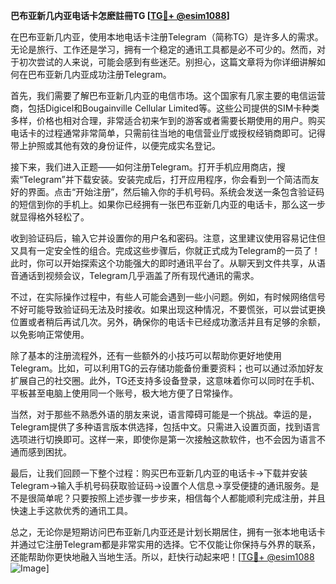**巴布亚新几内亚电话卡怎麽註冊TG [[TG💪+ @esim1088](https://t.me/s/esim1088)]**

在巴布亚新几内亚，使用本地电话卡注册Telegram（简称TG）是许多人的需求。无论是旅行、工作还是学习，拥有一个稳定的通讯工具都是必不可少的。然而，对于初次尝试的人来说，可能会感到有些迷茫。别担心，这篇文章将为你详细讲解如何在巴布亚新几内亚成功注册Telegram。

首先，我们需要了解巴布亚新几内亚的电信市场。这个国家有几家主要的电信运营商，包括Digicel和Bougainville Cellular Limited等。这些公司提供的SIM卡种类多样，价格也相对合理，非常适合初来乍到的游客或者需要长期使用的用户。购买电话卡的过程通常非常简单，只需前往当地的电信营业厅或授权经销商即可。记得带上护照或其他有效的身份证件，以便完成实名登记。

接下来，我们进入正题——如何注册Telegram。打开手机应用商店，搜索“Telegram”并下载安装。安装完成后，打开应用程序，你会看到一个简洁而友好的界面。点击“开始注册”，然后输入你的手机号码。系统会发送一条包含验证码的短信到你的手机上。如果你已经拥有一张巴布亚新几内亚的电话卡，那么这一步就显得格外轻松了。

收到验证码后，输入它并设置你的用户名和密码。注意，这里建议使用容易记住但又具有一定安全性的组合。完成这些步骤后，你就正式成为Telegram的一员了！此时，你可以开始探索这个功能强大的即时通讯平台了。从聊天到文件共享，从语音通话到视频会议，Telegram几乎涵盖了所有现代通讯的需求。

不过，在实际操作过程中，有些人可能会遇到一些小问题。例如，有时候网络信号不好可能导致验证码无法及时接收。如果出现这种情况，不要慌张，可以尝试更换位置或者稍后再试几次。另外，确保你的电话卡已经成功激活并且有足够的余额，以免影响正常使用。

除了基本的注册流程外，还有一些额外的小技巧可以帮助你更好地使用Telegram。比如，可以利用TG的云存储功能备份重要资料；也可以通过添加好友扩展自己的社交圈。此外，TG还支持多设备登录，这意味着你可以同时在手机、平板甚至电脑上使用同一个账号，极大地方便了日常操作。

当然，对于那些不熟悉外语的朋友来说，语言障碍可能是一个挑战。幸运的是，Telegram提供了多种语言版本供选择，包括中文。只需进入设置页面，找到语言选项进行切换即可。这样一来，即使你是第一次接触这款软件，也不会因为语言不通而感到困扰。

最后，让我们回顾一下整个过程：购买巴布亚新几内亚的电话卡→下载并安装Telegram→输入手机号码获取验证码→设置个人信息→享受便捷的通讯服务。是不是很简单呢？只要按照上述步骤一步步来，相信每个人都能顺利完成注册，并且快速上手这款优秀的通讯工具。

总之，无论你是短期访问巴布亚新几内亚还是计划长期居住，拥有一张本地电话卡并通过它注册Telegram都是非常实用的选择。它不仅能让你保持与外界的联系，还能帮助你更快地融入当地生活。所以，赶快行动起来吧！[[TG💪+ @esim1088](https://t.me/s/esim1088) ![Image](https://i.postimg.cc/4NQfJmqS/Snipaste-2025-05-13-00-14-12.png)]